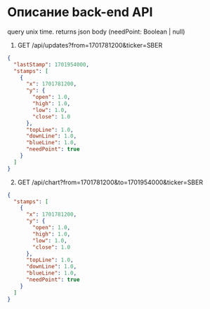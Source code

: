 # Описание back-end API

query unix time. returns json body (needPoint: Boolean | null)

1. GET /api/updates?from=1701781200&ticker=SBER

```json
{
  "lastStamp": 1701954000,
  "stamps": [
    {
      "x": 1701781200,
      "y": {
        "open": 1.0,
        "high": 1.0,
        "low": 1.0,
        "close": 1.0
      },
      "topLine": 1.0,
      "downLine": 1.0,
      "blueLine": 1.0,
      "needPoint": true
    }
  ]
}
```

2. GET /api/chart?from=1701781200&to=1701954000&ticker=SBER

```json
{
  "stamps": [
    {
      "x": 1701781200,
      "y": {
        "open": 1.0,
        "high": 1.0,
        "low": 1.0,
        "close": 1.0
      },
      "topLine": 1.0,
      "downLine": 1.0,
      "blueLine": 1.0,
      "needPoint": true
    }
  ]
}
```

